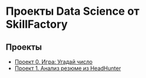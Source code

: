 # Проекты Data Science от SkillFactory

## Проекты

* [Проект 0. Игра: Угадай число](https://github.com/AndreyKhamid/DS_HW/tree/main/project_0)  
* [Проект 1. Анализ резюме из HeadHunter](https://github.com/AndreyKhamid/DS_HW/tree/main/PROJECT-1.%20Анализ%20резюме%20из%20HeadHunter)